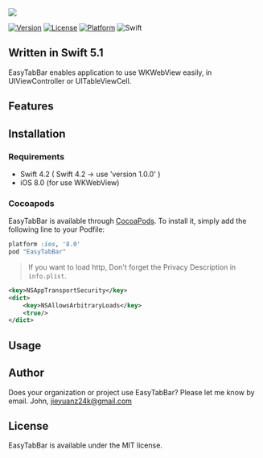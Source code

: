 <img src="./Doc/logo.png">

[![Version](https://img.shields.io/cocoapods/v/EasyTabBar.svg?style=flat)](http://cocoapods.org/pods/EasyTabBar)
[![License](https://img.shields.io/cocoapods/l/EasyTabBar.svg?style=flat)](http://cocoapods.org/pods/EasyTabBar)
[![Platform](https://img.shields.io/cocoapods/p/EasyTabBar.svg?style=flat)](http://cocoapods.org/pods/EasyTabBar)
![Swift](https://img.shields.io/badge/%20in-swift%205.0-orange.svg)

## Written in Swift 5.1

EasyTabBar enables application to use WKWebView easily, in UIViewController or UITableViewCell.

## Features


## Installation 

### Requirements 

- Swift 4.2 ( Swift 4.2 -> use 'version 1.0.0' )
- iOS 8.0 (for use WKWebView)

### Cocoapods

EasyTabBar is available through [CocoaPods](http://cocoapods.org). To install it, simply add the following line to your Podfile:

```ruby
platform :ios, '8.0'
pod "EasyTabBar"
```

> If you want to load http, Don't forget the Privacy Description in `info.plist`.

```xml
<key>NSAppTransportSecurity</key>
<dict>
    <key>NSAllowsArbitraryLoads</key>
    <true/>
</dict>
```

## Usage 


## Author

Does your organization or project use EasyTabBar? Please let me know by email. John, jieyuanz24k@gmail.com

## License 

EasyTabBar is available under the MIT license.
